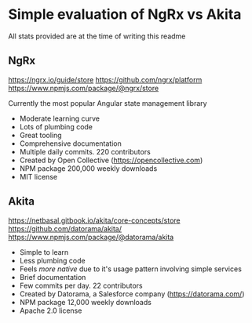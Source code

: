 # Simple evaluation of NgRx vs Akita

All stats provided are at the time of writing this readme

## NgRx

https://ngrx.io/guide/store
https://github.com/ngrx/platform
https://www.npmjs.com/package/@ngrx/store

Currently the most popular Angular state management library

- Moderate learning curve
- Lots of plumbing code
- Great tooling
- Comprehensive documentation
- Multiple daily commits. 220 contributors
- Created by Open Collective (https://opencollective.com)
- NPM package 200,000 weekly downloads
- MIT license

## Akita

https://netbasal.gitbook.io/akita/core-concepts/store
https://github.com/datorama/akita/
https://www.npmjs.com/package/@datorama/akita

- Simple to learn
- Less plumbing code
- Feels _more native_ due to it's usage pattern involving simple services
- Brief documentation
- Few commits per day. 22 contributors
- Created by Datorama, a Salesforce company (https://datorama.com/)
- NPM package 12,000 weekly downloads
- Apache 2.0 license
